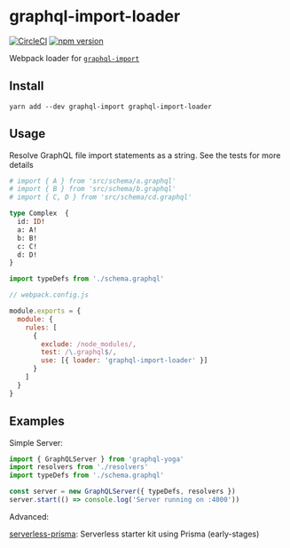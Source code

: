 # graphql-import-loader

[![CircleCI](https://circleci.com/gh/graphcool/graphql-import-loader.svg?style=shield)](https://circleci.com/gh/graphcool/graphql-import-loader) [![npm version](https://badge.fury.io/js/graphql-import-loader.svg)](https://badge.fury.io/js/graphql-import-loader)


Webpack loader for [`graphql-import`](https://github.com/graphcool/graphql-import)

## Install

```console
yarn add --dev graphql-import graphql-import-loader
```

## Usage

Resolve GraphQL file import statements as a string. See the tests for more details

```graphql
# import { A } from 'src/schema/a.graphql'
# import { B } from 'src/schema/b.graphql'
# import { C, D } from 'src/schema/cd.graphql'

type Complex  {
  id: ID!
  a: A!
  b: B!
  c: C!
  d: D!
}
```

```js
import typeDefs from './schema.graphql'
```

```js
// webpack.config.js

module.exports = {
  module: {
    rules: [
      {
        exclude: /node_modules/,
        test: /\.graphql$/,
        use: [{ loader: 'graphql-import-loader' }]
      }
    ]
  }
}
```

## Examples

Simple Server:

```ts
import { GraphQLServer } from 'graphql-yoga'
import resolvers from './resolvers'
import typeDefs from './schema.graphql'

const server = new GraphQLServer({ typeDefs, resolvers })
server.start(() => console.log('Server running on :4000'))
```


Advanced:

[serverless-prisma](https://github.com/jgeschwendt/serverless-prisma): Serverless starter kit using Prisma (early-stages)
